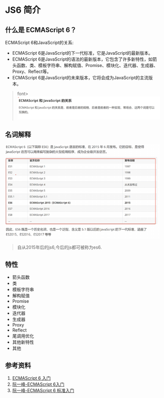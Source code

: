 # JS6 简介

## 什么是 ECMAScript 6？

ECMAScript 6和JavaScript的关系:

- ECMAScript 6是JavaScript的下一代标准，它是JavaScript的最新版本。
- ECMAScript 6是JavaScript的语法的最新版本，它包含了许多新特性，如箭头函数、类、模板字符串、解构赋值、Promise、模块化、迭代器、生成器、Proxy、Reflect等。
- ECMAScript 6是JavaScript的未来版本，它将会成为JavaScript的主流版本。

> font>![p1](img/1.png)


## 名词解释

![p2](img/2.png)
>自从2015年后的js6,今后的js都可被称为es6.



## 特性

- 箭头函数
- 类
- 模板字符串
- 解构赋值
- Promise
- 模块化
- 迭代器
- 生成器
- Proxy
- Reflect
- 尾调用优化
- 其他新特性
- 其他

## 参考资料

1. [ECMAScript 6 入门](http://es6.ruanyifeng.com/)
2. [阮一峰-ECMAScript 6入门](http://es6.ruanyifeng.com/)
3. [阮一峰-ECMAScript 6 标准入门](http://es6.ruanyifeng.com/)   